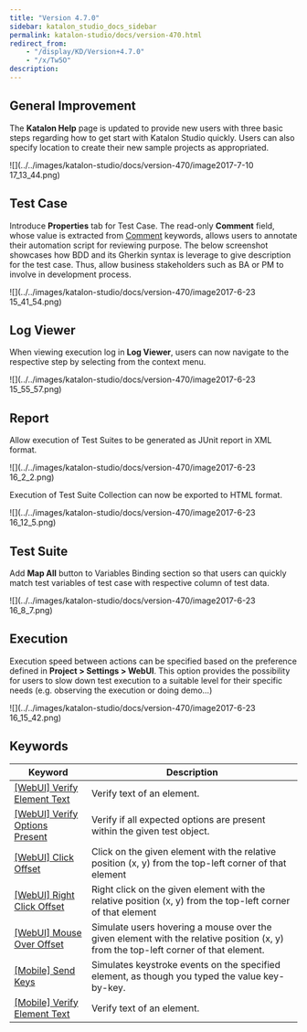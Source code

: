 ```yaml
---
title: "Version 4.7.0" 
sidebar: katalon_studio_docs_sidebar
permalink: katalon-studio/docs/version-470.html 
redirect_from:
    - "/display/KD/Version+4.7.0"
    - "/x/Tw5O"
description: 
---
```

General Improvement
-------------------

The **Katalon Help** page is updated to provide new users with three basic steps regarding how to get start with Katalon Studio quickly. Users can also specify location to create their new sample projects as appropriated.

![](../../images/katalon-studio/docs/version-470/image2017-7-10 17_13_44.png)

Test Case
---------

Introduce **Properties** tab for Test Case. The read-only **Comment** field, whose value is extracted from [Comment](/display/KD/%5BCommon%5D+Comment) keywords, allows users to annotate their automation script for reviewing purpose. The below screenshot showcases how BDD and its Gherkin syntax is leverage to give description for the test case. Thus, allow business stakeholders such as BA or PM to involve in development process. 

![](../../images/katalon-studio/docs/version-470/image2017-6-23 15_41_54.png)

Log Viewer
----------

When viewing execution log in **Log Viewer**, users can now navigate to the respective step by selecting from the context menu. 

![](../../images/katalon-studio/docs/version-470/image2017-6-23 15_55_57.png)

Report
------

Allow execution of Test Suites to be generated as JUnit report in XML format.

![](../../images/katalon-studio/docs/version-470/image2017-6-23 16_2_2.png)

Execution of Test Suite Collection can now be exported to HTML format.

![](../../images/katalon-studio/docs/version-470/image2017-6-23 16_12_5.png)

Test Suite
----------

Add **Map All** button to Variables Binding section so that users can quickly match test variables of test case with respective column of test data.

![](../../images/katalon-studio/docs/version-470/image2017-6-23 16_8_7.png)

Execution
---------

Execution speed between actions can be specified based on the preference defined in **Project > Settings > WebUI**. This option provides the possibility for users to slow down test execution to a suitable level for their specific needs (e.g. observing the execution or doing demo...)

![](../../images/katalon-studio/docs/version-470/image2017-6-23 16_15_42.png)

Keywords
--------

| Keyword | Description |
| --- | --- |
| [\[WebUI\] Verify Element Text](/display/KD/%5BWebUI%5D+Verify+Element+Text) | Verify text of an element. |
| [\[WebUI\] Verify Options Present](/display/KD/%5BWebUI%5D+Verify+Options+Present) | Verify if all expected options are present within the given test object. |
| [\[WebUI\] Click Offset](/display/KD/%5BWebUI%5D+Click+Offset) | Click on the given element with the relative position (x, y) from the top-left corner of that element |
| [\[WebUI\] Right Click Offset](/display/KD/%5BWebUI%5D+Right+Click+Offset) | Right click on the given element with the relative position (x, y) from the top-left corner of that element |
| [\[WebUI\] Mouse Over Offset](/display/KD/%5BWebUI%5D+Mouse+Over+Offset) | Simulate users hovering a mouse over the given element with the relative position (x, y) from the top-left corner of that element. |
| [\[Mobile\] Send Keys](/display/KD/%5BMobile%5D+Send+Keys) | Simulates keystroke events on the specified element, as though you typed the value key-by-key.  |
| [\[Mobile\] Verify Element Text](/display/KD/%5BMobile%5D+Verify+Element+Text) | Verify text of an element. |
